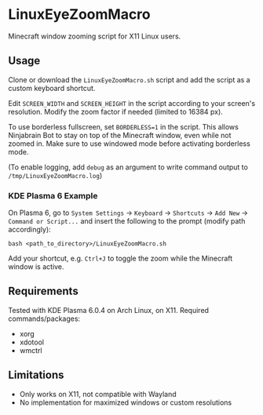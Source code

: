 
# LinuxEyeZoomMacro

Minecraft window zooming script for X11 Linux users.

## Usage
Clone or download the `LinuxEyeZoomMacro.sh` script and add the script as a custom keyboard shortcut.

Edit `SCREEN_WIDTH` and `SCREEN_HEIGHT` in the script according to your screen's resolution. Modify the zoom factor if needed (limited to 16384 px).

To use borderless fullscreen, set `BORDERLESS=1` in the script. This allows Ninjabrain Bot to stay on top of the Minecraft window, even while not zoomed in. Make sure to use windowed mode before activating borderless mode.

(To enable logging, add `debug` as an argument to write command output to `/tmp/LinuxEyeZoomMacro.log`)

### KDE Plasma 6 Example
On Plasma 6, go to `System Settings` → `Keyboard` → `Shortcuts` → `Add New` → `Command or Script...` and insert the following to the prompt (modify path accordingly):
```
bash <path_to_directory>/LinuxEyeZoomMacro.sh
```

Add your shortcut, e.g. `Ctrl+J` to toggle the zoom while the Minecraft window is active.

## Requirements
Tested with KDE Plasma 6.0.4 on Arch Linux, on X11.
Required commands/packages:
- xorg
- xdotool
- wmctrl

## Limitations
- Only works on X11, not compatible with Wayland
- No implementation for maximized windows or custom resolutions
